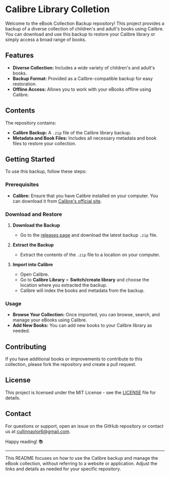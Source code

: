 # Calibre Library Colletion

Welcome to the eBook Collection Backup repository! This project provides a backup of a diverse collection of children's and adult's books using Calibre. You can download and use this backup to restore your Calibre library or simply access a broad range of books.

## Features

- **Diverse Collection:** Includes a wide variety of children's and adult's books.
- **Backup Format:** Provided as a Calibre-compatible backup for easy restoration.
- **Offline Access:** Allows you to work with your eBooks offline using Calibre.

## Contents

The repository contains:

- **Calibre Backup:** A `.zip` file of the Calibre library backup.
- **Metadata and Book Files:** Includes all necessary metadata and book files to restore your collection.

## Getting Started

To use this backup, follow these steps:

### Prerequisites

- **Calibre:** Ensure that you have Calibre installed on your computer. You can download it from [Calibre's official site](https://calibre-ebook.com/download).

### Download and Restore

1. **Download the Backup**

    - Go to the [releases page](https://github.com/CullinNaylor9/calibrelibrary/releases) and download the latest backup `.zip` file.

2. **Extract the Backup**

    - Extract the contents of the `.zip` file to a location on your computer.

3. **Import into Calibre**

    - Open Calibre.
    - Go to **Calibre Library** > **Switch/create library** and choose the location where you extracted the backup.
    - Calibre will index the books and metadata from the backup.

### Usage

- **Browse Your Collection:** Once imported, you can browse, search, and manage your eBooks using Calibre.
- **Add New Books:** You can add new books to your Calibre library as needed.

## Contributing

If you have additional books or improvements to contribute to this collection, please fork the repository and create a pull request.

## License

This project is licensed under the MIT License - see the [LICENSE](LICENSE) file for details.

## Contact

For questions or support, open an issue on the GitHub repository or contact us at [cullinnaylor6@gmail.com](mailto:cullinnaylor6@gmail.com).

Happy reading! 📚

---

This README focuses on how to use the Calibre backup and manage the eBook collection, without referring to a website or application. Adjust the links and details as needed for your specific repository.
